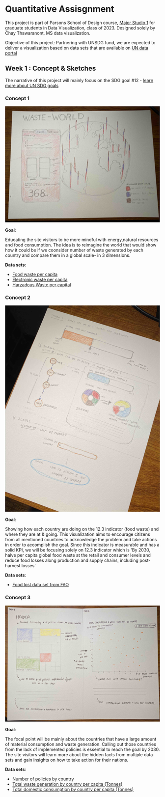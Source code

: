 
# Quantitative Assisgnment

This project is part of Parsons School of Design course, [Major Studio 1](https://courses.newschool.edu/courses/PGDV5200/3077/) for graduate students in Data Visualization, class of 2023. Designed solely by Chay Thawaranont, MS data visualization. 

 Objective of this project: Partnering with UNSDG fund,  we are expected to deliver a visualization based on data sets that are available on [UN data portal](https://unstats.un.org/sdgs/dataportal/database)

 

## Week 1 : Concept & Sketches 
The narrative of this project will mainly focus on the SDG goal #12 - 
[learn more about UN SDG goals](#)

### Concept 1 
![sketch1](https://github.com/Chayanitoey/MajorStudio1/blob/main/Quant%20Project/Concept%201/concept1Sketch.jpg)


**Goal**: 

Educating the site visitors to be more mindful with energy,natural resources and food consumption. The idea is to reimagine the world that would show how it could be if we coonsider number of waste generated by each country and compare them in a global scale- in 3 dimensions. 

**Data sets**: 
- [Food waste per capita](#)
- [Electronic waste per capita](#)
- [Harzadous Waste per capital](#)

### Concept 2 
![sketch2](https://github.com/Chayanitoey/MajorStudio1/blob/main/Quant%20Project/Concept%202/concept2Sketch.jpg)


**Goal**: 

Showing how each country are doing on the 12.3 indicator (food waste) and where they are at & going. This visualization aims to encourage citizens from all mentioned countries to acknowledge the problem and take actions in order to accomplish the goal. 
Since this indicator is measurable and has a solid KPI, we will be focusing solely on 12.3 indicator which is 'By 2030, halve per capita global food waste at the retail and consumer levels and reduce food losses along production and supply chains, including post-harvest losses'

**Data sets**: 
- [Food lost data set from FAO](#)

### Concept 3 
![sketch3](https://github.com/Chayanitoey/MajorStudio1/blob/main/Quant%20Project/Concept%203/concept3Sketch.jpg)


**Goal**: 

The focal point will be mainly about the countries that have a large amount of material consumption and waste generation. Calling out those countries from the lack of implemented policies is essential to reach the goal by 2030. 
The site visitors will learn more about the hidden facts from multiple data sets and gain insights on how to take action for their nations. 

**Data sets**: 
- [Number of policies by country](#)
- [Total waste generation by country per capita (Tonnes)](#)
- [Total domestic consumption by country per capita (Tonnes)](#)
